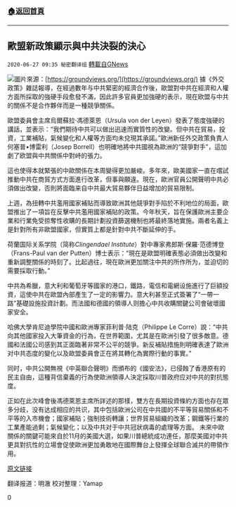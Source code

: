 ###  [:house:返回首頁](https://github.com/ourhimalayas/txt)
---

## 歐盟新政策顯示與中共決裂的決心
`2020-06-27 09:35 秘密翻译组` [轉載自GNews](https://gnews.org/zh-hant/246972/)

![](https://s3.amazonaws.com/gnews-media-offload/wp-content/uploads/2020/06/27093234/Picture-1-142.png)圖片來源：[https://groundviews.org/](https://groundviews.org/)
據《外交政策》雜誌報導，在經過數年与中共緊密的經濟合作後，歐盟對中共在經濟和人權方面所採取的強硬手段愈發不滿，因此許多官員更加強硬的表示，現在欧盟与中共的關係不是合作夥伴而是一種競爭關係。

歐盟委員會主席烏爾蘇拉·馮德萊恩（Ursula von der Leyen）發表了態度強硬的講話，並表示：“我們期待中共可以做出迅速而實質性的改變。但中共在貿易，投資，工業補貼，氣候變化和人權等方面均未兌現其承諾。”歐洲新任外交政策負責人何塞普•博雷利（Josep Borrell）也明確地將中共國視為歐洲的“競爭對手”，這加劇了欧盟與中共關係中對峙的張力。

這也使得本就緊張的中歐關係在本周變得更加嚴峻。多年來，歐美國家一直在嚐試推動中共在商貿方式方面進行改革，但事與願違。現在，歐洲官員公開聲明中共必須做出改變，否則將面臨来自中共最大貿易夥伴日益增加的貿易限制。

上週，為扭轉中共濫用國家補貼而導致歐洲其他競爭對手陷於不利地位的局面，歐盟推出了一項旨在反擊中共濫用國家補貼的政策。今年秋天，旨在保護歐洲主要企業和行業免受掠奪性收購的長期計劃投資篩選機制也將最終落地實施。兩者名義上是針對所有非歐盟國家，但實質上都是針對中共不斷延伸的手。

荷蘭国际关系学院（简称*Clingendael Institute*）對中專家弗郎斯·保羅·范德博登（Frans-Paul van der Putten）博士表示：“現在是歐盟明確表態必須做出改變和重新調整關係的時刻了。比起過往，現在歐洲更加關注中共的所作所为，並迫切的需要採取行動。”

中共為希臘，意大利和葡萄牙等國家的港口，鐵路，電信和電網设施進行了巨額投資，這使中共在歐盟內部產生了一定的影響力。意大利甚至正式簽署了“一帶一路”基礎設施投資計劃。而法國和德國的領導人则擔心中共收購關鍵公司會破壞國家安全。

哈佛大學肯尼迪學院中國和歐洲專家菲利普·陆克（Philippe Le Corre）說：“中共向其他國家投入大筆資金的行為，在世界範圍，尤其是在歐洲引發了很多敵意。德國和法國公司感到其正面臨著非常不公平的競爭。新反補貼措施則明確表達了歐洲对中共态度的變化以及歐盟委員會正在將其轉化為實際行動的事實。”

同时，中共公開無視《中英聯合聲明》而頒布的《國安法》，已侵蝕了香港原有的民主自由，這種背信棄義的行為使歐洲領導人決定採取川普政府应对中共的對抗態度。

正如在此次峰會後馮德萊恩主席所詳述的那樣，雙方在長期投資條約方面也存在眾多分歧，没有达成相应的共识，其中包括歐洲公司在中共國的不平等貿易關係和不平等的入市機會；國家補貼；強制技術轉讓；世界貿易組織的改革；鋼鐵等行業的工業產能過剩；氣候變化；以及中共对于中共冠狀病毒的處理等方面。 未來中歐關係的關鍵可能來自於11月的美國大選，如果川普總統成功連任，那麼美國对中共更具對抗性的立場會促使歐洲更加勇敢地在國際舞台上發揮全球聯合滅共的帶領作用。

[原文链接](https://foreignpolicy.com/2020/06/25/china-europe-rival-strategic-competitor-huawei/)

翻译报道：明澈
校对整理：Yamap

0
